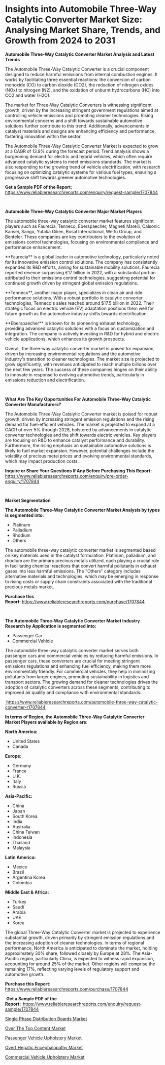 <p><h1>Insights into Automobile Three-Way Catalytic Converter Market Size: Analysing Market Share, Trends, and Growth from 2024 to 2031</h1></p><p><strong>Automobile Three-Way Catalytic Converter Market Analysis and Latest Trends</strong></p>
<p><p>The Automobile Three-Way Catalytic Converter is a crucial component designed to reduce harmful emissions from internal combustion engines. It works by facilitating three essential reactions: the conversion of carbon monoxide (CO) to carbon dioxide (CO2), the reduction of nitrogen oxides (NOx) to nitrogen (N2), and the oxidation of unburnt hydrocarbons (HC) into CO2 and water (H2O). </p><p>The market for Three-Way Catalytic Converters is witnessing significant growth, driven by the increasing stringent government regulations aimed at controlling vehicle emissions and promoting cleaner technologies. Rising environmental concerns and a shift towards sustainable automotive solutions further contribute to this trend. Additionally, advancements in catalyst materials and designs are enhancing efficiency and performance, fostering innovation within the sector.</p><p>The Automobile Three-Way Catalytic Converter Market is expected to grow at a CAGR of 13.9% during the forecast period. Trend analysis shows a burgeoning demand for electric and hybrid vehicles, which often require advanced catalytic systems to meet emissions standards. The market is also responding to the growing trend of vehicle electrification, with research focusing on optimizing catalytic systems for various fuel types, ensuring a progressive shift towards greener automotive technologies.</p></p>
<p><strong>Get a Sample PDF of the Report:&nbsp;</strong> <a href="https://www.reliableresearchreports.com/enquiry/request-sample/1707844?utm_campaign=115&utm_medium=2&utm_source=Github&utm_content=ia&utm_term=07102024&utm_id=automobile-three-way-catalytic-converter">https://www.reliableresearchreports.com/enquiry/request-sample/1707844</a></p>
<p>&nbsp;</p>
<p><strong>Automobile Three-Way Catalytic Converter Major Market Players</strong></p>
<p><p>The automobile three-way catalytic converter market features significant players such as Faurecia, Tenneco, Eberspaecher, Magneti Marelli, Calsonic Kansei, Sango, Yutaka Giken, Bosal International, Weifu Group, and Benteler. These companies are key contributors to the evolution of emissions control technologies, focusing on environmental compliance and performance enhancement.</p><p>**Faurecia** is a global leader in automotive technology, particularly noted for its innovative emission control solutions. The company has consistently expanded its R&D efforts, aiming for sustainable mobility solutions. Faurecia reported revenue surpassing €17 billion in 2022, with a substantial portion attributed to their emissions control technologies, suggesting potential for continued growth driven by stringent global emission regulations.</p><p>**Tenneco**, another major player, specializes in clean air and ride performance solutions. With a robust portfolio in catalytic converter technologies, Tenneco's sales reached around $17.5 billion in 2022. Their strategic focus on electric vehicle (EV) adaptation positions them well for future growth as the automotive industry shifts towards electrification.</p><p>**Eberspaecher** is known for its pioneering exhaust technology, providing advanced catalytic solutions with a focus on customization and integration. The company is actively investing in R&D for hybrid and electric vehicle applications, which enhances its growth prospects.</p><p>Overall, the three-way catalytic converter market is poised for expansion, driven by increasing environmental regulations and the automotive industry's transition to cleaner technologies. The market size is projected to grow significantly, with revenues anticipated to reach multiple billions over the next few years. The success of these companies hinges on their ability to innovate in response to evolving automotive trends, particularly in emissions reduction and electrification.</p></p>
<p>&nbsp;</p>
<p><strong>What Are The Key Opportunities For Automobile Three-Way Catalytic Converter Manufacturers?</strong></p>
<p><p>The Automobile Three-Way Catalytic Converter market is poised for robust growth, driven by increasing stringent emission regulations and the rising demand for fuel-efficient vehicles. The market is projected to expand at a CAGR of over 5% through 2028, bolstered by advancements in catalytic converter technologies and the shift towards electric vehicles. Key players are focusing on R&D to enhance catalyst performance and durability. Furthermore, the rising emphasis on sustainable automotive solutions is likely to fuel market expansion. However, potential challenges include the volatility of precious metal prices and evolving environmental standards, which may impact production costs.</p></p>
<p><strong>Inquire or Share Your Questions If Any Before Purchasing This Report:</strong> <a href="https://www.reliableresearchreports.com/enquiry/pre-order-enquiry/1707844?utm_campaign=115&utm_medium=2&utm_source=Github&utm_content=ia&utm_term=07102024&utm_id=automobile-three-way-catalytic-converter">https://www.reliableresearchreports.com/enquiry/pre-order-enquiry/1707844</a></p>
<p>&nbsp;</p>
<p><strong>Market Segmentation</strong></p>
<p><strong>The Automobile Three-Way Catalytic Converter Market Analysis by types is segmented into:</strong></p>
<p><ul><li>Platinum</li><li>Palladium</li><li>Rhodium</li><li>Others</li></ul></p>
<p><p>The automobile three-way catalytic converter market is segmented based on key materials used in the catalyst formulation. Platinum, palladium, and rhodium are the primary precious metals utilized, each playing a crucial role in facilitating chemical reactions that convert harmful pollutants in exhaust gases into less harmful emissions. The "Others" category includes alternative materials and technologies, which may be emerging in response to rising costs or supply chain constraints associated with the traditional precious metals market.</p></p>
<p><strong>Purchase this Report:&nbsp;</strong><a href="https://www.reliableresearchreports.com/purchase/1707844?utm_campaign=115&utm_medium=2&utm_source=Github&utm_content=ia&utm_term=07102024&utm_id=automobile-three-way-catalytic-converter">https://www.reliableresearchreports.com/purchase/1707844</a></p>
<p>&nbsp;</p>
<p><strong>The Automobile Three-Way Catalytic Converter Market Industry Research by Application is segmented into:</strong></p>
<p><ul><li>Passenger Car</li><li>Commercial Vehicle</li></ul></p>
<p><p>The automobile three-way catalytic converter market serves both passenger cars and commercial vehicles by reducing harmful emissions. In passenger cars, these converters are crucial for meeting stringent emissions regulations and enhancing fuel efficiency, making them more environmentally friendly. For commercial vehicles, they help in minimizing pollutants from larger engines, promoting sustainability in logistics and transport sectors. The growing demand for cleaner technologies drives the adoption of catalytic converters across these segments, contributing to improved air quality and compliance with environmental standards.</p></p>
<p><a href="https://www.reliableresearchreports.com/automobile-three-way-catalytic-converter-r1707844?utm_campaign=115&utm_medium=2&utm_source=Github&utm_content=ia&utm_term=07102024&utm_id=automobile-three-way-catalytic-converter">&nbsp;https://www.reliableresearchreports.com/automobile-three-way-catalytic-converter-r1707844</a></p>
<p><strong>In terms of Region, the Automobile Three-Way Catalytic Converter Market Players available by Region are:</strong></p>
<p>
    <p> <strong> North America: </strong>
        <ul>
            <li>United States</li>
            <li>Canada</li>
        </ul>
        </p> 
    <p> <strong> Europe: </strong>
        <ul>
            <li>Germany</li>
            <li>France</li>
            <li>U.K.</li>
            <li>Italy</li>
            <li>Russia</li>
        </ul>
        </p> 
    <p> <strong> Asia-Pacific: </strong>
        <ul>
            <li>China</li>
            <li>Japan</li>
            <li>South Korea</li>
            <li>India</li>
            <li>Australia</li>
            <li>China Taiwan</li>
            <li>Indonesia</li>
            <li>Thailand</li>
            <li>Malaysia</li>
        </ul>
        </p> 
    <p> <strong> Latin America: </strong>
        <ul>
            <li>Mexico</li>
            <li>Brazil</li>
            <li>Argentina Korea</li>
            <li>Colombia</li>
        </ul>
        </p> 
    <p> <strong> Middle East & Africa: </strong>
        <ul>
            <li>Turkey</li>
            <li>Saudi</li>
            <li>Arabia</li>
            <li>UAE</li>
            <li>Korea</li>
        </ul>
    </p>
    </p>
<p><p>The global Three-Way Catalytic Converter market is projected to experience substantial growth, driven primarily by stringent emission regulations and the increasing adoption of cleaner technologies. In terms of regional performance, North America is anticipated to dominate the market, holding approximately 30% share, followed closely by Europe at 28%. The Asia-Pacific region, particularly China, is expected to witness rapid expansion, accounting for around 25% of the market. Other regions will comprise the remaining 17%, reflecting varying levels of regulatory support and automotive growth.</p></p>
<p><strong>Purchase this Report: </strong><a href="https://www.reliableresearchreports.com/purchase/1707844?utm_campaign=115&utm_medium=2&utm_source=Github&utm_content=ia&utm_term=07102024&utm_id=automobile-three-way-catalytic-converter">https://www.reliableresearchreports.com/purchase/1707844</a></p>
<p>&nbsp;<strong>Get a Sample PDF of the Report:&nbsp;&nbsp;</strong><a href="https://www.reliableresearchreports.com/enquiry/request-sample/1707844?utm_campaign=115&utm_medium=2&utm_source=Github&utm_content=ia&utm_term=07102024&utm_id=automobile-three-way-catalytic-converter">https://www.reliableresearchreports.com/enquiry/request-sample/1707844</a></p>
<p><strong></strong></p>
<p><p><a href="https://issuu.com/reportprime-2/docs/single-phase-distribution-boards-ma_f29ed5da4ef7ae?utm_campaign=115&utm_medium=2&utm_source=Github&utm_content=ia&utm_term=07102024&utm_id=automobile-three-way-catalytic-converter">Single Phase Distribution Boards Market</a></p><p><a href="https://www.linkedin.com/pulse/over-top-content-landscape-product-spectrum-market-trajectories-doeke?utm_campaign=115&utm_medium=2&utm_source=Github&utm_content=ia&utm_term=07102024&utm_id=automobile-three-way-catalytic-converter">Over The Top Content Market</a></p><p><a href="https://github.com/BesaLoshi2000/Market-Research-Report-List-1/blob/main/passenger-vehicle-upholstery-market.md?utm_campaign=115&utm_medium=2&utm_source=Github&utm_content=ia&utm_term=07102024&utm_id=automobile-three-way-catalytic-converter">Passenger Vehicle Upholstery Market</a></p><p><a href="https://www.linkedin.com/pulse/overt-hepatic-encephalopathy-market-matrix-applications-ipnce?utm_campaign=115&utm_medium=2&utm_source=Github&utm_content=ia&utm_term=07102024&utm_id=automobile-three-way-catalytic-converter">Overt Hepatic Encephalopathy Market</a></p><p><a href="https://github.com/JakirUddin651/Market-Research-Report-List-1/blob/main/commercial-vehicle-upholstery-market.md?utm_campaign=115&utm_medium=2&utm_source=Github&utm_content=ia&utm_term=07102024&utm_id=automobile-three-way-catalytic-converter">Commercial Vehicle Upholstery Market</a></p></p>